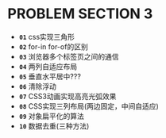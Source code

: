 # PROBLEM SECTION 3

* __`01`__ css实现三角形
* __`02`__ for-in for-of的区别
* __`03`__ 浏览器多个标签页之间的通信
* __`04`__ 两列自适应布局
* __`05`__ 垂直水平居中???
* __`06`__ 清除浮动
* __`07`__ CSS3动画实现高亮光弧效果
* __`08`__ CSS实现三列布局(两边固定，中间自适应)
* __`09`__ 对象扁平化的算法
* __`10`__ 数据去重(三种方法)
